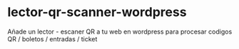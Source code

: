 # lector-qr-scanner-wordpress
Añade un lector - escaner QR a tu web en wordpress para procesar codigos QR / boletos / entradas / ticket
